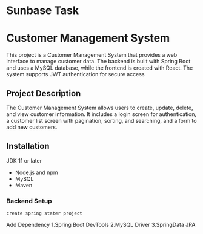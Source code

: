 # Sunbase Task
# Customer Management System
  This project is a Customer Management System that provides a web interface to manage customer data. The backend is built with Spring Boot and uses a MySQL database, while the frontend is created with React. The system supports JWT authentication for secure access
  
## Project Description

The Customer Management System allows users to create, update, delete, and view customer information. It includes a login screen for authentication, a customer list screen with pagination, sorting, and searching, and a form to add new customers.

## Installation

  JDK 11 or later
- Node.js and npm
- MySQL
- Maven
### Backend Setup
    create spring stater project
   Add Dependency
   1.Spring Boot DevTools
   2.MySQL Driver
   3.SpringData JPA
   
